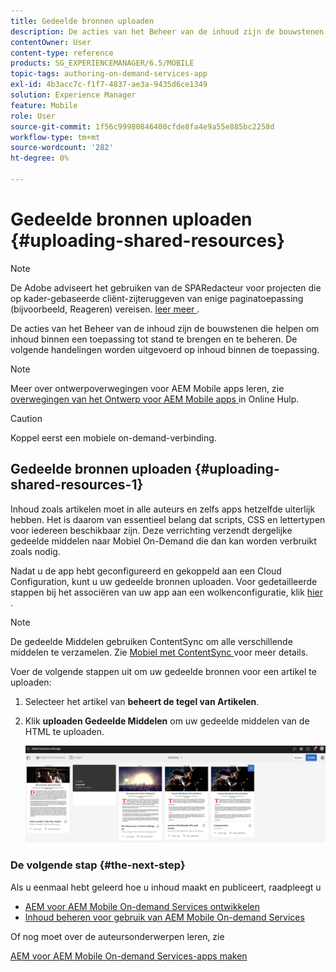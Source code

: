 ```yaml
---
title: Gedeelde bronnen uploaden
description: De acties van het Beheer van de inhoud zijn de bouwstenen die helpen om inhoud binnen een toepassing tot stand te brengen en te beheren. Volg deze pagina voor meer informatie over het uploaden van gedeelde bronnen.
contentOwner: User
content-type: reference
products: SG_EXPERIENCEMANAGER/6.5/MOBILE
topic-tags: authoring-on-demand-services-app
exl-id: 4b3acc7c-f1f7-4837-ae3a-9435d6ce1349
solution: Experience Manager
feature: Mobile
role: User
source-git-commit: 1f56c99980846400cfde8fa4e9a55e885bc2258d
workflow-type: tm+mt
source-wordcount: '282'
ht-degree: 0%

---
```


# Gedeelde bronnen uploaden {#uploading-shared-resources}

>[!NOTE]
>
>De Adobe adviseert het gebruiken van de SPARedacteur voor projecten die op kader-gebaseerde cliënt-zijteruggeven van enige paginatoepassing (bijvoorbeeld, Reageren) vereisen. [ leer meer ](/help/sites-developing/spa-overview.md).

De acties van het Beheer van de inhoud zijn de bouwstenen die helpen om inhoud binnen een toepassing tot stand te brengen en te beheren. De volgende handelingen worden uitgevoerd op inhoud binnen de toepassing.

>[!NOTE]
>
>Meer over ontwerpoverwegingen voor AEM Mobile apps leren, zie [ overwegingen van het Ontwerp voor AEM Mobile apps ](https://helpx.adobe.com/digital-publishing-solution/help/design-app.html) in Online Hulp.

>[!CAUTION]
>
>Koppel eerst een mobiele on-demand-verbinding.

## Gedeelde bronnen uploaden {#uploading-shared-resources-1}

Inhoud zoals artikelen moet in alle auteurs en zelfs apps hetzelfde uiterlijk hebben. Het is daarom van essentieel belang dat scripts, CSS en lettertypen voor iedereen beschikbaar zijn. Deze verrichting verzendt dergelijke gedeelde middelen naar Mobiel On-Demand die dan kan worden verbruikt zoals nodig.

Nadat u de app hebt geconfigureerd en gekoppeld aan een Cloud Configuration, kunt u uw gedeelde bronnen uploaden. Voor gedetailleerde stappen bij het associëren van uw app aan een wolkenconfiguratie, klik [ hier ](/help/mobile/mobile-apps-ondemand-application-create-configure-action.md).

>[!NOTE]
>
>De gedeelde Middelen gebruiken ContentSync om alle verschillende middelen te verzamelen. Zie [ Mobiel met ContentSync ](/help/mobile/mobile-ondemand-contentsync.md) voor meer details.

Voer de volgende stappen uit om uw gedeelde bronnen voor een artikel te uploaden:

1. Selecteer het artikel van **beheert de tegel van Artikelen**.
1. Klik **uploaden Gedeelde Middelen** om uw gedeelde middelen van de HTML te uploaden.

   ![ chlimage_1-133 ](assets/chlimage_1-133.png)

### De volgende stap {#the-next-step}

Als u eenmaal hebt geleerd hoe u inhoud maakt en publiceert, raadpleegt u

* [AEM voor AEM Mobile On-demand Services ontwikkelen](/help/mobile/aem-mobile-on-demand.md)
* [Inhoud beheren voor gebruik van AEM Mobile On-demand Services](/help/mobile/aem-mobile.md)

Of nog moet over de auteursonderwerpen leren, zie

[AEM voor AEM Mobile On-demand Services-apps maken](/help/mobile/mobile-apps-ondemand.md)
